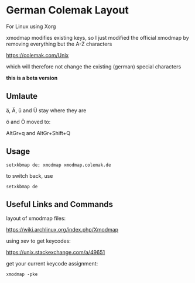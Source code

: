 # German Colemak Layout

For Linux using Xorg

xmodmap modifies existing keys, so I just modified the official xmodmap by removing everything but the A-Z characters

https://colemak.com/Unix

which will therefore not change the existing (german) special characters

**this is a beta version**

## Umlaute

ä, Ä, ü and Ü stay where they are

ö and Ö moved to:

AltGr+q and AltGr+Shift+Q

## Usage

```
setxkbmap de; xmodmap xmodmap.colemak.de
```

to switch back, use

```
setxkbmap de
```

## Useful Links and Commands

layout of xmodmap files:

https://wiki.archlinux.org/index.php/Xmodmap

using xev to get keycodes:

https://unix.stackexchange.com/a/49651

get your current keycode assignment:

```
xmodmap -pke 
```

